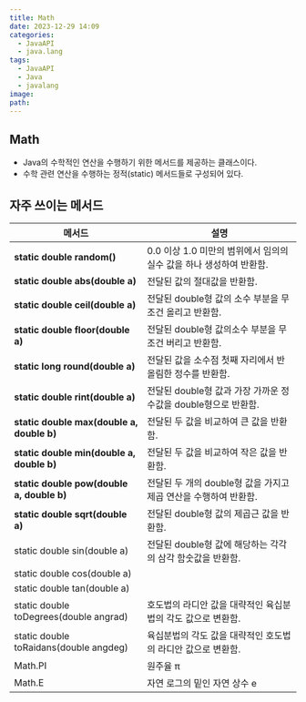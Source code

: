 ```yaml
---
title: Math
date: 2023-12-29 14:09
categories:
  - JavaAPI
  - java.lang
tags:
  - JavaAPI
  - Java
  - javalang
image: 
path:
---
```


## Math
+ Java의 수학적인 연산을 수행하기 위한 메서드를 제공하는 클래스이다.
+ 수학 관련 연산을 수행하는 정적(static) 메서드들로 구성되어 있다.

## 자주 쓰이는 메서드

| 메서드                                    | 설명                                                                |
| ----------------------------------------- | ------------------------------------------------------------------- |
| **static double random()**                | 0.0 이상 1.0 미만의 범위에서 임의의 실수 값을 하나 생성하여 반환함. |
| **static double abs(double a)**           | 전달된 값의 절대값을 반환함.                                        |
| **static double ceil(double a)**          | 전달된 double형 값의 소수 부분을 무조건 올리고 반환함.              |
| **static double floor(double a)**         | 전달된 double형 값의소수 부분을 무조건 버리고 반환함.               |
| **static long round(double a)**           | 전달된 값을 소수점 첫째 자리에서 반올림한 정수를 반환함.            |
| **static double rint(double a)**          | 전달된 double형 값과 가장 가까운 정수값을 double형으로 반환함.      |
| **static double max(double a, double b)** | 전달된 두 값을 비교하여 큰 값을 반환함.                             |
| **static double min(double a, double b)** | 전달된 두 값을 비교하여 작은 값을 반환함.                           |
| **static double pow(double a, double b)** | 전달된 두 개의 double형 값을 가지고 제곱 연산을 수행하여 반환함.    |
| **static double sqrt(double a)**          | 전달된 double형 값의 제곱근 값을 반환함.                            |
| static double sin(double a)               | 전달된 double형 값에 해당하는 각각의 삼각 함숫값을 반환함.          |
| static double cos(double a)               |                                                                     |
| static double tan(double a)               |                                                                     |
| static double toDegrees(double angrad)    | 호도법의 라디안 값을 대략적인 육십분법의 각도 값으로 변환함.        |
| static double toRaidans(double angdeg)    | 육십분법의 각도 값을 대략적인 호도법의 라디안 값으로 변환함.        |
| Math.PI                                   | 원주율 π                                                                    |
| Math.E                                          | 자연 로그의 밑인 자연 상수 e                                                                    |
